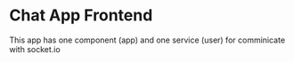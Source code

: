 # Chat App Frontend

This app has one component (app) and one service (user) for comminicate with socket.io <br>
